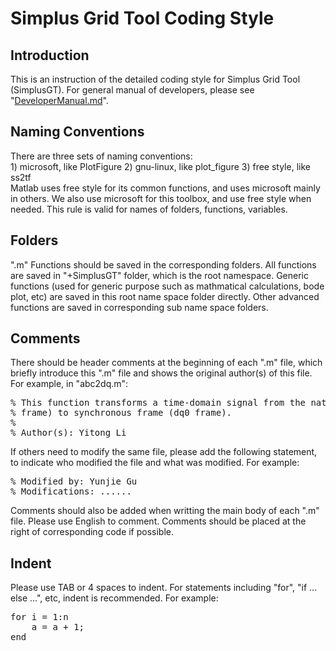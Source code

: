 # Simplus Grid Tool Coding Style

## Introduction

This is an instruction of the detailed coding style for Simplus Grid Tool (SimplusGT). For general manual of developers, please see "[DeveloperManual.md](https://github.com/Future-Power-Networks/Simplus-Grid-Tool/blob/master/Documentations/DeveloperManual.md)".

## Naming Conventions

There are three sets of naming conventions:  
    1) microsoft, like PlotFigure 
    2) gnu-linux, like plot_figure
    3) free style, like ss2tf  
Matlab uses free style for its common functions, and uses microsoft mainly in others. We also use microsoft for this toolbox, and use free style when needed. This rule is valid for names of folders, functions, variables.

## Folders

".m" Functions should be saved in the corresponding folders. All functions are saved in "+SimplusGT" folder, which is the root namespace. Generic functions (used for generic purpose such as mathmatical calculations, bode plot, etc) are saved in this root name space folder directly. Other advanced functions are saved in corresponding sub name space folders.

## Comments

There should be header comments at the beginning of each ".m" file, which briefly introduce this ".m" file and shows the original author(s) of this file. For example, in "abc2dq.m":

<pre>
% This function transforms a time-domain signal from the natural frame (abc
% frame) to synchronous frame (dq0 frame).
%
% Author(s): Yitong Li
</pre>

If others need to modify the same file, please add the following statement, to indicate who modified the file and what was modified. For example:

<pre>
% Modified by: Yunjie Gu
% Modifications: ......
</pre>

Comments should also be added when writting the main body of each ".m" file. Please use English to comment. Comments should be placed at the right of corresponding code if possible.

## Indent

Please use TAB or 4 spaces to indent. For statements including "for", "if ... else ...", etc, indent is recommended. For example:

<pre>
for i = 1:n
    a = a + 1;
end
</pre>



